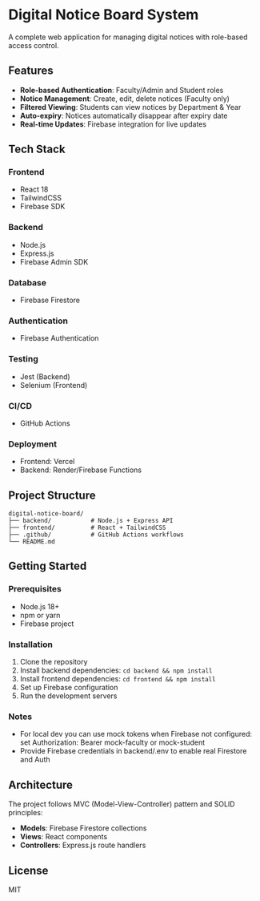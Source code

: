# Digital Notice Board System

A complete web application for managing digital notices with role-based access control.

## Features

- **Role-based Authentication**: Faculty/Admin and Student roles
- **Notice Management**: Create, edit, delete notices (Faculty only)
- **Filtered Viewing**: Students can view notices by Department & Year
- **Auto-expiry**: Notices automatically disappear after expiry date
- **Real-time Updates**: Firebase integration for live updates

## Tech Stack

### Frontend
- React 18
- TailwindCSS
- Firebase SDK

### Backend
- Node.js
- Express.js
- Firebase Admin SDK

### Database
- Firebase Firestore

### Authentication
- Firebase Authentication

### Testing
- Jest (Backend)
- Selenium (Frontend)

### CI/CD
- GitHub Actions

### Deployment
- Frontend: Vercel
- Backend: Render/Firebase Functions

## Project Structure

```
digital-notice-board/
├── backend/           # Node.js + Express API
├── frontend/          # React + TailwindCSS
├── .github/           # GitHub Actions workflows
└── README.md
```

## Getting Started

### Prerequisites
- Node.js 18+
- npm or yarn
- Firebase project

### Installation

1. Clone the repository
2. Install backend dependencies: `cd backend && npm install`
3. Install frontend dependencies: `cd frontend && npm install`
4. Set up Firebase configuration
5. Run the development servers

### Notes
- For local dev you can use mock tokens when Firebase not configured: set Authorization: Bearer mock-faculty or mock-student
- Provide Firebase credentials in backend/.env to enable real Firestore and Auth

## Architecture

The project follows MVC (Model-View-Controller) pattern and SOLID principles:

- **Models**: Firebase Firestore collections
- **Views**: React components
- **Controllers**: Express.js route handlers

## License

MIT
